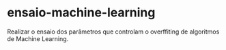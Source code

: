 # ensaio-machine-learning
Realizar o ensaio dos parâmetros que controlam o overffiting de algoritmos de Machine Learning.

